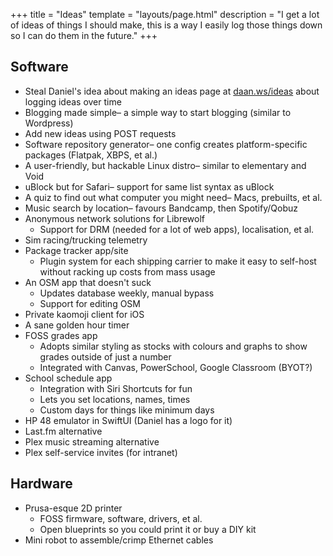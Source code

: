 +++
title = "Ideas"
template = "layouts/page.html"
description = "I get a lot of ideas of things I should make, this is a way I easily log those things down so I can do them in the future."
+++

## Software
- Steal Daniel's idea about making an ideas page at [daan.ws/ideas](https://daan.ws/ideas/) about logging ideas over time
- Blogging made simple– a simple way to start blogging (similar to Wordpress)
- Add new ideas using POST requests
- Software repository generator– one config creates platform-specific packages (Flatpak, XBPS, et al.)
- A user-friendly, but hackable Linux distro– similar to elementary and Void
- uBlock but for Safari– support for same list syntax as uBlock
- A quiz to find out what computer you might need– Macs, prebuilts, et al.
- Music search by location– favours Bandcamp, then Spotify/Qobuz
- Anonymous network solutions for Librewolf
    - Support for DRM (needed for a lot of web apps), localisation, et al.
- Sim racing/trucking telemetry
- Package tracker app/site
    - Plugin system for each shipping carrier to make it easy to self-host without racking up costs from mass usage
- An OSM app that doesn't suck
    - Updates database weekly, manual bypass
    - Support for editing OSM
- Private kaomoji client for iOS
- A sane golden hour timer
- FOSS grades app
  - Adopts similar styling as stocks with colours and graphs to show grades outside of just a number
  - Integrated with Canvas, PowerSchool, Google Classroom (BYOT?)
- School schedule app
  - Integration with Siri Shortcuts for fun
  - Lets you set locations, names, times
  - Custom days for things like minimum days
- HP 48 emulator in SwiftUI (Daniel has a logo for it)
- Last.fm alternative
- Plex music streaming alternative
- Plex self-service invites (for intranet)

## Hardware
- Prusa-esque 2D printer
  - FOSS firmware, software, drivers, et al.
  - Open blueprints so you could print it or buy a DIY kit
- Mini robot to assemble/crimp Ethernet cables
